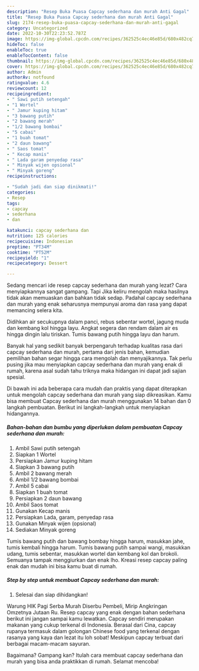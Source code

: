 ```yaml
---
description: "Resep Buka Puasa Capcay sederhana dan murah Anti Gagal"
title: "Resep Buka Puasa Capcay sederhana dan murah Anti Gagal"
slug: 2174-resep-buka-puasa-capcay-sederhana-dan-murah-anti-gagal
category: Uncategorized
date: 2022-10-30T22:23:52.787Z
image: https://img-global.cpcdn.com/recipes/362525c4ec46e85d/680x482cq70/capcay-sederhana-dan-murah-foto-resep-utama.jpg
hideToc: false
enableToc: true
enableTocContent: false
thumbnail: https://img-global.cpcdn.com/recipes/362525c4ec46e85d/680x482cq70/capcay-sederhana-dan-murah-foto-resep-utama.jpg
cover: https://img-global.cpcdn.com/recipes/362525c4ec46e85d/680x482cq70/capcay-sederhana-dan-murah-foto-resep-utama.jpg
author: Admin
authorAv: notfound
ratingvalue: 4.6
reviewcount: 12
recipeingredient:
- " Sawi putih setengah"
- "1 Wortel"
- " Jamur kuping hitam"
- "3 bawang putih"
- "2 bawang merah"
- "1/2 bawang bombai"
- "5 cabai"
- "1 buah tomat"
- "2 daun bawang"
- " Saos tomat"
- " Kecap manis"
- " Lada garam penyedap rasa"
- " Minyak wijen opsional"
- " Minyak goreng"
recipeinstructions:

- "Sudah jadi dan siap dinikmati!"
categories:
- Resep
tags:
- capcay
- sederhana
- dan

katakunci: capcay sederhana dan 
nutrition: 125 calories
recipecuisine: Indonesian
preptime: "PT34M"
cooktime: "PT52M"
recipeyield: "1"
recipecategory: Dessert

---
```



Sedang mencari ide resep capcay sederhana dan murah yang lezat? Cara menyiapkannya sangat gampang. Tapi Jika keliru mengolah maka hasilnya tidak akan memuaskan dan bahkan tidak sedap. Padahal capcay sederhana dan murah yang enak seharusnya mempunyai aroma dan rasa yang dapat memancing selera kita.


Didihkan air secukupnya dalam panci, rebus sebentar wortel, jagung muda dan kembang kol hingga layu. Angkat segera dan rendam dalam air es hingga dingin lalu tiriskan. Tumis bawang putih hingga layu dan harum.

Banyak hal yang sedikit banyak berpengaruh terhadap kualitas rasa dari capcay sederhana dan murah, pertama dari jenis bahan, kemudian pemilihan bahan segar hingga cara mengolah dan menyajikannya. Tak perlu pusing jika mau menyiapkan capcay sederhana dan murah yang enak di rumah, karena asal sudah tahu triknya maka hidangan ini dapat jadi sajian spesial.


Di bawah ini ada beberapa cara mudah dan praktis yang dapat diterapkan untuk mengolah capcay sederhana dan murah yang siap dikreasikan. Kamu bisa membuat Capcay sederhana dan murah menggunakan 14 bahan dan 0 langkah pembuatan. Berikut ini langkah-langkah untuk menyiapkan hidangannya.

<!--inarticleads1-->

##### Bahan-bahan dan bumbu yang diperlukan dalam pembuatan Capcay sederhana dan murah:

1. Ambil  Sawi putih setengah
1. Siapkan 1 Wortel
1. Persiapkan  Jamur kuping hitam
1. Siapkan 3 bawang putih
1. Ambil 2 bawang merah
1. Ambil 1/2 bawang bombai
1. Ambil 5 cabai
1. Siapkan 1 buah tomat
1. Persiapkan 2 daun bawang
1. Ambil  Saos tomat
1. Gunakan  Kecap manis
1. Persiapkan  Lada, garam, penyedap rasa
1. Gunakan  Minyak wijen (opsional)
1. Sediakan  Minyak goreng


Tumis bawang putih dan bawang bombay hingga harum, masukkan jahe, tumis kembali hingga harum. Tumis bawang putih sampai wangi, masukkan udang, tumis sebentar, masukkan wortel dan kembang kol dan brokoli. Semuanya tampak menggiurkan dan enak lho. Kreasi resep capcay paling enak dan mudah ini bisa kamu buat di rumah. 

<!--inarticleads2-->

##### Step by step untuk membuat Capcay sederhana dan murah:


1. Selesai dan siap dihidangkan!

Warung HIK Pagi Serba Murah Diserbu Pembeli, Mirip Angkringan Omzetnya Jutaan Ru. Resep capcay yang enak dengan bahan sederhana berikut ini jangan sampai kamu lewatkan. Capcay sendiri merupakan makanan yang cukup terkenal di Indonesia. Berasal dari Cina, capcay rupanya termasuk dalam golongan Chinese food yang terkenal dengan rasanya yang kaya dan lezat itu loh sobat! Meskipun capcay terbuat dari berbagai macam-macam sayuran. 

Bagaimana? Gampang kan? Itulah cara membuat capcay sederhana dan murah yang bisa anda praktikkan di rumah. Selamat mencoba!
